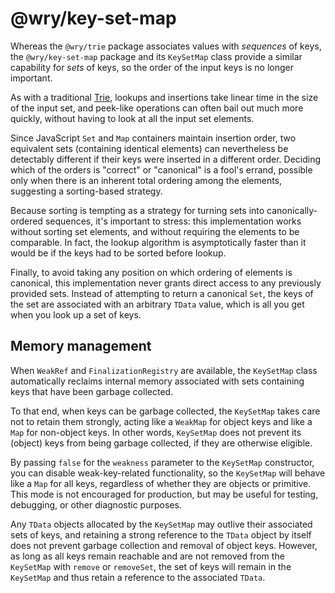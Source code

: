 # @wry/key-set-map

Whereas the `@wry/trie` package associates values with _sequences_ of keys, the
`@wry/key-set-map` package and its `KeySetMap` class provide a similar
capability for _sets_ of keys, so the order of the input keys is no longer
important.

As with a traditional [Trie](https://en.wikipedia.org/wiki/Trie), lookups and
insertions take linear time in the size of the input set, and peek-like
operations can often bail out much more quickly, without having to look at all
the input set elements.

Since JavaScript `Set` and `Map` containers maintain insertion order, two
equivalent sets (containing identical elements) can nevertheless be detectably
different if their keys were inserted in a different order. Deciding which of
the orders is "correct" or "canonical" is a fool's errand, possible only when
there is an inherent total ordering among the elements, suggesting a
sorting-based strategy.

Because sorting is tempting as a strategy for turning sets into
canonically-ordered sequences, it's important to stress: this implementation
works without sorting set elements, and without requiring the elements to be
comparable. In fact, the lookup algorithm is asymptotically faster than it would
be if the keys had to be sorted before lookup.

Finally, to avoid taking any position on which ordering of elements is
canonical, this implementation never grants direct access to any previously
provided sets. Instead of attempting to return a canonical `Set`, the keys of
the set are associated with an arbitrary `TData` value, which is all you get
when you look up a set of keys.

## Memory management

When `WeakRef` and `FinalizationRegistry` are available, the `KeySetMap` class
automatically reclaims internal memory associated with sets containing keys that
have been garbage collected.

To that end, when keys can be garbage collected, the `KeySetMap` takes care not
to retain them strongly, acting like a `WeakMap` for object keys and like a
`Map` for non-object keys. In other words, `KeySetMap` does not prevent its
(object) keys from being garbage collected, if they are otherwise eligible.

By passing `false` for the `weakness` parameter to the `KeySetMap` constructor,
you can disable weak-key-related functionality, so the `KeySetMap` will behave
like a `Map` for all keys, regardless of whether they are objects or primitive.
This mode is not encouraged for production, but may be useful for testing,
debugging, or other diagnostic purposes.

Any `TData` objects allocated by the `KeySetMap` may outlive their associated
sets of keys, and retaining a strong reference to the `TData` object by itself
does not prevent garbage collection and removal of object keys. However, as long
as all keys remain reachable and are not removed from the `KeySetMap` with
`remove` or `removeSet`, the set of keys will remain in the `KeySetMap` and thus
retain a reference to the associated `TData`.
